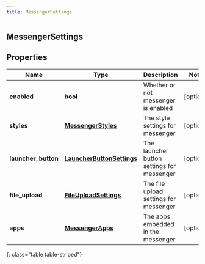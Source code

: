 ```yaml
---
title: MessengerSettings
---
```

## MessengerSettings

## Properties

|Name | Type | Description | Notes|
|------------ | ------------- | ------------- | -------------|
| **enabled** | **bool** | Whether or not messenger is enabled | [optional] |
| **styles** | [**MessengerStyles**](MessengerStyles.html) | The style settings for messenger | [optional] |
| **launcher_button** | [**LauncherButtonSettings**](LauncherButtonSettings.html) | The launcher button settings for messenger | [optional] |
| **file_upload** | [**FileUploadSettings**](FileUploadSettings.html) | The file upload settings for messenger | [optional] |
| **apps** | [**MessengerApps**](MessengerApps.html) | The apps embedded in the messenger | [optional] |
{: class="table table-striped"}


